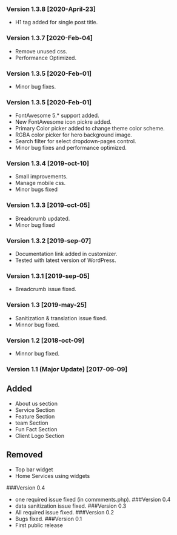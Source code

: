 ### Version 1.3.8 [2020-April-23]
- H1 tag added for single post title.
### Version 1.3.7 [2020-Feb-04]
- Remove unused css.
- Performance Optimized.
### Version 1.3.5 [2020-Feb-01]
- Minor bug fixes.
### Version 1.3.5 [2020-Feb-01]
- FontAwesome 5.* support added.
- New FontAwesome icon pickre added.
- Primary Color picker added to change theme color scheme.
- RGBA color picker for hero background image.
- Search filter for select dropdown-pages control.
- Minor bug fixes and performance optimized.
### Version 1.3.4 [2019-oct-10]
- Small improvements.
- Manage mobile css.
- Minor bugs fixed
### Version 1.3.3 [2019-oct-05]
- Breadcrumb updated.
- Minor bug fixed
### Version 1.3.2 [2019-sep-07]
- Documentation link added in customizer.
- Tested with latest version of WordPress.
### Version 1.3.1 [2019-sep-05]
- Breadcrumb issue fixed.
### Version 1.3 [2019-may-25]
- Sanitization & translation issue fixed.
- Minnor bug fixed.
### Version 1.2 [2018-oct-09]
- Minnor bug fixed.
### Version 1.1 (Major Update) [2017-09-09]
## Added
- About us section 
- Service Section 
- Feature Section 
- team Section 
- Fun Fact Section
- Client Logo Section

## Removed
- Top bar widget
- Home Services using widgets

###Version 0.4
* one required issue fixed (in commments.php).
###Version 0.4
* data sanitization issue fixed.
###Version 0.3
* All required issue fixed.
###Version 0.2
* Bugs fixed.
###Version 0.1
* First public release